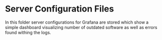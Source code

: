 # Server Configuration Files

In this folder server configurations for Grafana are stored which show a simple dashboard visualizing number of outdated software as well as errors found withing the logs. 
